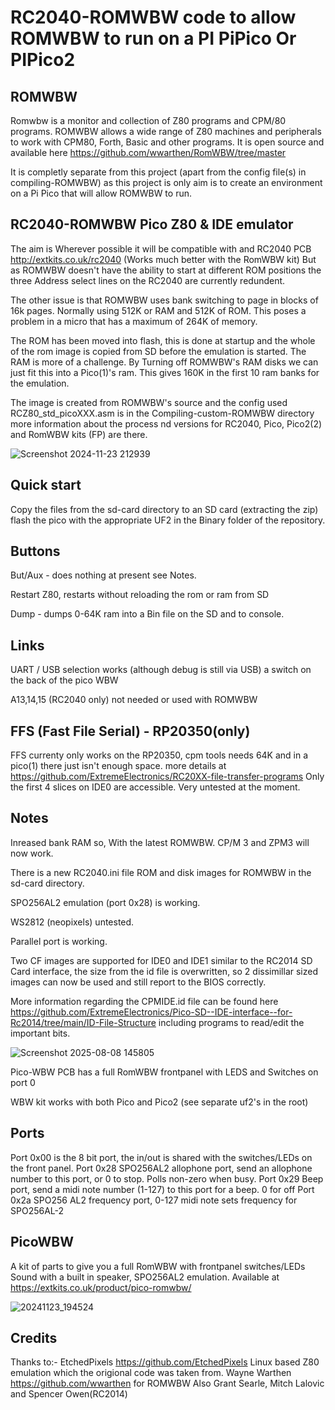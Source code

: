 # RC2040-ROMWBW code to allow ROMWBW to run on a PI PiPico Or PIPico2

## ROMWBW
Romwbw is a monitor and collection of Z80 programs and CPM/80 programs. ROMWBW allows a wide range of Z80 machines and peripherals to work with CPM80, Forth, Basic and other programs. 
It is open source and available here https://github.com/wwarthen/RomWBW/tree/master 

It is completly separate from this project (apart from the config file(s) in compiling-ROMWBW) as this project is only aim is to create an environment on a Pi Pico that will allow ROMWBW to run. 

## RC2040-ROMWBW Pico Z80 & IDE emulator
The aim is Wherever possible it will be compatible with and RC2040 PCB http://extkits.co.uk/rc2040 (Works much better with the RomWBW kit)
But as ROMWBW doesn't have the ability to start at different ROM positions the three Address select lines on the RC2040 are currently redundent.

The other issue is that ROMWBW uses bank switching to page in blocks of 16k pages. Normally using 512K or RAM and 512K of ROM. This poses a problem in a micro that has a maximum of 264K of memory. 

The ROM has been moved into flash, this is done at startup and the whole of the rom image is copied from SD before the emulation is started. 
The RAM is more of a challenge. By Turning off ROMWBW's RAM disks we can just fit this into a Pico(1)'s ram. This gives 160K in the first 10 ram banks for the emulation.

The image is created from ROMWBW's source and the config used RCZ80_std_picoXXX.asm is in the Compiling-custom-ROMWBW directory
more information about the process nd versions for RC2040, Pico, Pico2(2) and RomWBW kits (FP) are there.

![Screenshot 2024-11-23 212939](https://github.com/user-attachments/assets/90fe8368-67ae-4220-b8b3-bf5141625553)

## Quick start
Copy the files from the sd-card directory to an SD card (extracting the zip)
flash the pico with the appropriate UF2 in the Binary folder of the repository. 


## Buttons

But/Aux - does nothing at present see Notes.

Restart Z80, restarts without reloading the rom or ram from SD

Dump - dumps 0-64K ram into a Bin file on the SD and to console.

## Links 
UART / USB selection works (although debug is still via USB) a switch on the back of the pico WBW

A13,14,15 (RC2040 only) not needed or used with ROMWBW

## FFS (Fast File Serial) - RP20350(only)
FFS currenty only works on the RP20350, cpm tools needs 64K and in a pico(1) there just isn't enough space.
more details at https://github.com/ExtremeElectronics/RC20XX-file-transfer-programs
Only the first 4 slices on IDE0 are accessible.
Very untested at the moment.

## Notes
Inreased bank RAM so, With the latest ROMWBW. CP/M 3 and ZPM3 will now work.

There is a new RC2040.ini file ROM and disk images for ROMWBW in the sd-card directory.

SPO256AL2 emulation (port 0x28) is working. 

WS2812 (neopixels) untested.

Parallel port is working.

Two CF images are supported for IDE0 and IDE1 similar to the RC2014 SD Card interface, the size from the id file is overwritten, so 2 dissimillar sized images can now be used and still report to the BIOS correctly.

More information regarding the CPMIDE.id file can be found here https://github.com/ExtremeElectronics/Pico-SD--IDE-interface--for-Rc2014/tree/main/ID-File-Structure including programs to read/edit the important bits.

![Screenshot 2025-08-08 145805](https://github.com/user-attachments/assets/f77c70b0-3032-4bc9-b63d-40de7def95be)


Pico-WBW PCB has a full RomWBW frontpanel with LEDS and Switches on port 0

WBW kit works with both Pico and Pico2 (see separate uf2's in the root)

## Ports 
Port 0x00 is the 8 bit port, the in/out is shared with the switches/LEDs on the front panel. 
Port 0x28 SPO256AL2 allophone port, send an allophone number to this port, or 0 to stop. Polls non-zero when busy.
Port 0x29 Beep port, send a midi note number (1-127) to this port for a beep. 0 for off
Port 0x2a SPO256 AL2 frequency port, 0-127 midi note sets frequency for SPO256AL-2

## PicoWBW
A kit of parts to give you a full RomWBW with frontpanel switches/LEDs Sound with a built in speaker, SPO256AL2 emulation. Available at https://extkits.co.uk/product/pico-romwbw/

![20241123_194524](https://github.com/user-attachments/assets/9bb83998-a8b4-4b08-9177-76e0209d4d85)





## Credits
Thanks to:-
EtchedPixels https://github.com/EtchedPixels Linux based Z80 emulation which the origional code was taken from.
Wayne Warthen https://github.com/wwarthen  for ROMWBW
Also
Grant Searle, Mitch Lalovic and Spencer Owen(RC2014)



